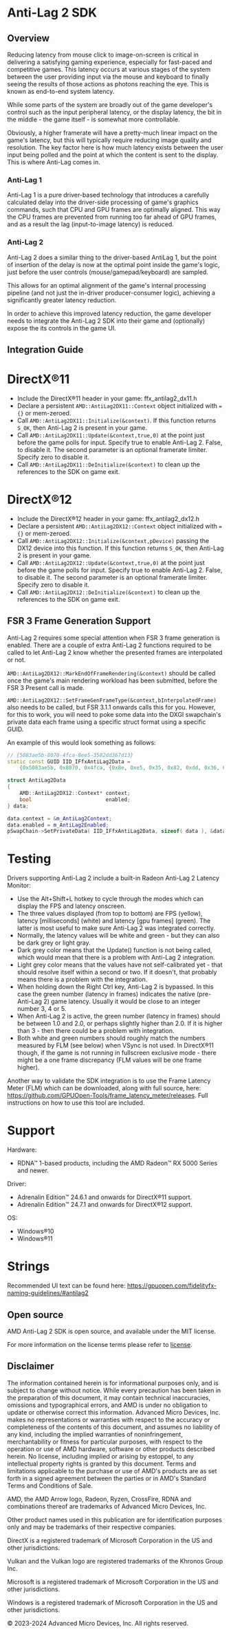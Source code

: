 # Anti-Lag 2 SDK

## Overview
Reducing latency from mouse click to image-on-screen is critical in delivering a satisfying gaming experience, especially for fast-paced and competitive games. This latency occurs at various stages of the system between the user providing input via the mouse and keyboard to finally seeing the results of those actions as photons reaching the eye. This is known as end-to-end system latency.

While some parts of the system are broadly out of the game developer's control such as the input peripheral latency, or the display latency, the bit in the middle - the game itself - is somewhat more controllable.

Obviously, a higher framerate will have a pretty-much linear impact on the game's latency, but this will typically require reducing image quality and resolution. The key factor here is how much latency exists between the user input being polled and the point at which the content is sent to the display. This is where Anti-Lag comes in.

### Anti-Lag 1
Anti-Lag 1 is a pure driver-based technology that introduces a carefully calculated delay into the driver-side processing of game's graphics commands, such that CPU and GPU frames are optimally aligned. This way the CPU frames are prevented from running too far ahead of GPU frames, and as a result the lag (input-to-image latency) is reduced.

### Anti-Lag 2
Anti-Lag 2 does a similar thing to the driver-based AntiLag 1, but the point of insertion of the delay is now at the optimal point inside the game's logic, just before the user controls (mouse/gamepad/keyboard) are sampled.

This allows for an optimal alignment of the game's internal processing pipeline (and not just the in-driver producer-consumer logic), achieving a significantly greater latency reduction.

In order to achieve this improved latency reduction, the game developer needs to integrate the Anti-Lag 2 SDK into their game and (optionally) expose the its controls in the game UI.

## Integration Guide

# DirectX®11

* Include the DirectX®11 header in your game: ffx_antilag2_dx11.h
* Declare a persistent `AMD::AntiLag2DX11::Context` object initialized with `= {}` or mem-zeroed.
* Call `AMD::AntiLag2DX11::Initialize(&context)`. If this function returns `S_OK`, then Anti-Lag 2 is present in your game.
* Call `AMD::AntiLag2DX11::Update(&context,true,0)` at the point just before the game polls for input. Specify true to enable Anti-Lag 2. False, to disable it. The second parameter is an optional framerate limiter. Specify zero to disable it.
* Call `AMD::AntiLag2DX11::DeInitialize(&context)` to clean up the references to the SDK on game exit.

# DirectX®12

* Include the DirectX®12 header in your game: ffx_antilag2_dx12.h
* Declare a persistent `AMD::AntiLag2DX12::Context` object initialized with `= {}` or mem-zeroed.
* Call `AMD::AntiLag2DX12::Initialize(&context,pDevice)` passing the DX12 device into this function. If this function returns `S_OK`, then Anti-Lag 2 is present in your game.
* Call `AMD::AntiLag2DX12::Update(&context,true,0)` at the point just before the game polls for input. Specify true to enable Anti-Lag 2. False, to disable it. The second parameter is an optional framerate limiter. Specify zero to disable it.
* Call `AMD::AntiLag2DX12::DeInitialize(&context)` to clean up the references to the SDK on game exit.

## FSR 3 Frame Generation Support
Anti-Lag 2 requires some special attention when FSR 3 frame generation is enabled. There are a couple of extra Anti-Lag 2 functions required to be called to let Anti-Lag 2 know whether the presented frames are interpolated or not.

`AMD::AntiLag2DX12::MarkEndOfFrameRendering(&context)` should be called once the game's main rendering workload has been submitted, before the FSR 3 Present call is made.

`AMD::AntiLag2DX12::SetFrameGenFrameType(&context,bInterpolatedFrame)` also needs to be called, but FSR 3.1.1 onwards calls this for you. However, for this to work, you will need to poke some data into the DXGI swapchain's private data each frame using a specific struct format using a specific GUID.

An example of this would look something as follows:

```C++
// {5083ae5b-8070-4fca-8ee5-3582dd367d13}
static const GUID IID_IFfxAntiLag2Data = 
    {0x5083ae5b, 0x8070, 0x4fca, {0x8e, 0xe5, 0x35, 0x82, 0xdd, 0x36, 0x7d, 0x13}};

struct AntiLag2Data
{
    AMD::AntiLag2DX12::Context* context;
    bool                        enabled;
} data;

data.context = &m_AntiLag2Context;
data.enabled = m_AntiLag2Enabled;
pSwapChain->SetPrivateData( IID_IFfxAntiLag2Data, sizeof( data ), &data );
```

# Testing

Drivers supporting Anti-Lag 2 include a built-in Radeon Anti-Lag 2 Latency Monitor:
* Use the Alt+Shift+L hotkey to cycle through the modes which can display the FPS and latency onscreen.
* The three values displayed (from top to bottom) are FPS (yellow), latency [milliseconds] (white) and latency [gpu frames] (green). The latter is most useful to make sure Anti-Lag 2 was integrated correctly.
* Normally, the latency values will be white and green - but they can also be dark grey or light gray.
* Dark grey color means that the Update() function is not being called, which would mean that there is a problem with Anti-Lag 2 integration.
* Light grey color means that the values have not self-calibrated yet - that should resolve itself within a second or two. If it doesn't, that probably means there is a problem with the integration.
* When holding down the Right Ctrl key, Anti-Lag 2 is bypassed. In this case the green number (latency in frames) indicates the native (pre-Anti-Lag 2) game latency. Usually it would be close to an integer number 3, 4 or 5.
* When Anti-Lag 2 is active, the green number (latency in frames) should be between 1.0 and 2.0, or perhaps slightly higher than 2.0. If it is higher than 3 - then there could be a problem with integration.
* Both white and green numbers should roughly match the numbers measured by FLM (see below) when VSync is not used. In DirectX®11 though, if the game is not running in fullscreen exclusive mode - there might be a one frame discrepancy (FLM values will be one frame higher).

Another way to validate the SDK integration is to use the Frame Latency Meter (FLM) which can be downloaded, along with full source, here: https://github.com/GPUOpen-Tools/frame_latency_meter/releases. Full instructions on how to use this tool are included.

# Support

Hardware:
* RDNA™ 1-based products, including the AMD Radeon™ RX 5000 Series and newer.

Driver:
* Adrenalin Edition™ 24.6.1 and onwards for DirectX®11 support.
* Adrenalin Edition™ 24.7.1 and onwards for DirectX®12 support.

OS:
* Windows®10
* Windows®11

# Strings

Recommended UI text can be found here: https://gpuopen.com/fidelityfx-naming-guidelines/#antilag2

<h2>Open source</h2>

AMD Anti-Lag 2 SDK is open source, and available under the MIT license.

For more information on the license terms please refer to [license](LICENSE.txt).

<h2>Disclaimer</h2>

The information contained herein is for informational purposes only, and is subject to change without notice. While every
precaution has been taken in the preparation of this document, it may contain technical inaccuracies, omissions and typographical
errors, and AMD is under no obligation to update or otherwise correct this information. Advanced Micro Devices, Inc. makes no
representations or warranties with respect to the accuracy or completeness of the contents of this document, and assumes no
liability of any kind, including the implied warranties of noninfringement, merchantability or fitness for particular purposes, with
respect to the operation or use of AMD hardware, software or other products described herein. No license, including implied or
arising by estoppel, to any intellectual property rights is granted by this document. Terms and limitations applicable to the purchase
or use of AMD's products are as set forth in a signed agreement between the parties or in AMD's Standard Terms and Conditions
of Sale.

AMD, the AMD Arrow logo, Radeon, Ryzen, CrossFire, RDNA and combinations thereof are trademarks of Advanced Micro Devices, Inc.

Other product names used in this publication are for identification purposes only and may be trademarks of their respective companies.

DirectX is a registered trademark of Microsoft Corporation in the US and other jurisdictions.

Vulkan and the Vulkan logo are registered trademarks of the Khronos Group Inc.

Microsoft is a registered trademark of Microsoft Corporation in the US and other jurisdictions.

Windows is a registered trademark of Microsoft Corporation in the US and other jurisdictions.

© 2023-2024 Advanced Micro Devices, Inc. All rights reserved.
